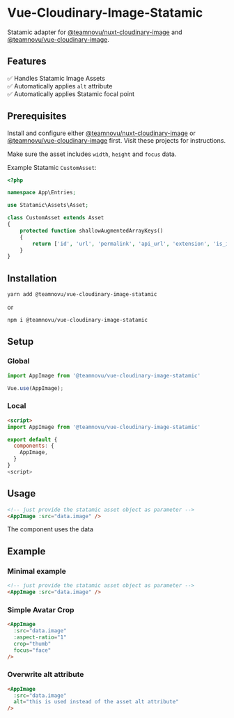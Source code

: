 # Vue-Cloudinary-Image-Statamic

Statamic adapter for [@teamnovu/nuxt-cloudinary-image](https://github.com/teamnovu/nuxt-cloudinary-image) and [@teamnovu/vue-cloudinary-image](https://github.com/teamnovu/vue-cloudinary-image).

## Features
✅ Handles Statamic Image Assets  
✅ Automatically applies `alt` attribute  
✅ Automatically applies Statamic focal point

## Prerequisites

Install and configure either [@teamnovu/nuxt-cloudinary-image](https://github.com/teamnovu/nuxt-cloudinary-image) or [@teamnovu/vue-cloudinary-image](https://github.com/teamnovu/vue-cloudinary-image) first. Visit these projects for instructions.

Make sure the asset includes `width`, `height` and `focus` data.

Example Statamic `CustomAsset`: 
```php
<?php

namespace App\Entries;

use Statamic\Assets\Asset;

class CustomAsset extends Asset
{
    protected function shallowAugmentedArrayKeys()
    {
        return ['id', 'url', 'permalink', 'api_url', 'extension', 'is_image', 'focus', 'width', 'height'];
    }
}
```

## Installation

```shell
yarn add @teamnovu/vue-cloudinary-image-statamic
```
or
```shell
npm i @teamnovu/vue-cloudinary-image-statamic
```

## Setup

### Global
```javascript
import AppImage from '@teamnovu/vue-cloudinary-image-statamic'

Vue.use(AppImage);
```

### Local
```html
<script>
import AppImage from '@teamnovu/vue-cloudinary-image-statamic'

export default {
  components: {
    AppImage,
  }
}
<script>
```

## Usage

```html
<!-- just provide the statamic asset object as parameter -->
<AppImage :src="data.image" />
```

The component uses the data

## Example

### Minimal example
```html
<!-- just provide the statamic asset object as parameter -->
<AppImage :src="data.image" />
```

### Simple Avatar Crop
```html
<AppImage
  :src="data.image"
  :aspect-ratio="1"
  crop="thumb"
  focus="face"
/>
```

### Overwrite alt attribute
```html
<AppImage
  :src="data.image"
  alt="this is used instead of the asset alt attribute"
/>
```
